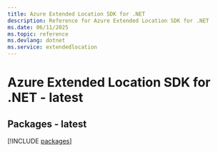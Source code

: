```yaml
---
title: Azure Extended Location SDK for .NET
description: Reference for Azure Extended Location SDK for .NET
ms.date: 06/11/2025
ms.topic: reference
ms.devlang: dotnet
ms.service: extendedlocation
---
```

# Azure Extended Location SDK for .NET - latest
## Packages - latest
[!INCLUDE [packages](extended-location-index.md)]